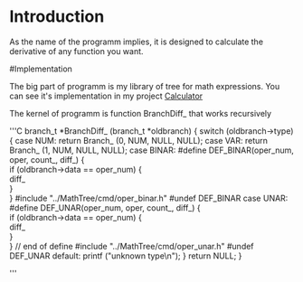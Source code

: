 # Introduction

As the name of the programm implies, it is designed to calculate the derivative of any function you want.

#Implementation

The big part of programm is my library of tree for math expressions. You can see it's implementation in my project [Calculator](https://github.com/krutoi-muzhik/Calculator)

The kernel of programm is function BranchDiff_ that works recursively

'''C
branch_t *BranchDiff_ (branch_t *oldbranch) {
	switch (oldbranch->type) {
		case NUM:
			return Branch_ (0, NUM, NULL, NULL);
		case VAR:
			return Branch_ (1, NUM, NULL, NULL);
		case BINAR:
			#define DEF_BINAR(oper_num, oper, count_, diff_) {	\
				if (oldbranch->data == oper_num) {				\
					diff_ 										\
				}												\
			}
			#include "../MathTree/cmd/oper_binar.h"
			#undef DEF_BINAR
		case UNAR:
			#define DEF_UNAR(oper_num, oper, count_, diff_) {	\
				if (oldbranch->data == oper_num) {				\
					diff_ 										\
				}												\
			}													// end of define
			#include "../MathTree/cmd/oper_unar.h"
			#undef DEF_UNAR
		default: printf ("unknown type\n");
	}
	return NULL;
}

'''

